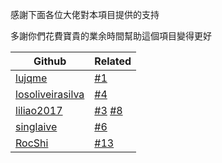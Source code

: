 
感謝下面各位大佬對本項目提供的支持

多謝你們花費寶貴的業余時間幫助這個項目變得更好

| Github                                                  | Related                                                                                                                 |
| --------                                                | ---------                                                                                                               |
| [lujqme](https://github.com/lujqme)                     | [#1](https://github.com/leisurelicht/wtfpython-cn/pull/1)                                                               |
| [losoliveirasilva](https://github.com/losoliveirasilva) | [#4](https://github.com/leisurelicht/wtfpython-cn/pull/4)                                                               |
| [liliao2017](https://github.com/liliao2017)             | [#3](https://github.com/leisurelicht/wtfpython-cn/issues/3) [#8](https://github.com/leisurelicht/wtfpython-cn/issues/8) |
| [singlaive](https://github.com/singlaive)               | [#6](https://github.com/leisurelicht/wtfpython-cn/issues/6)                                                             |
| [RocShi](https://github.com/RocShi)                     | [#13](https://github.com/leisurelicht/wtfpython-cn/issues/13)                                                           |

